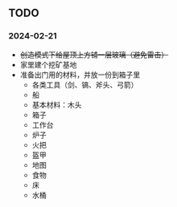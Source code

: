 ## TODO

### 2024-02-21

- ~~创造模式下给屋顶上方铺一层玻璃（避免雷击）~~
- 家里建个挖矿基地
- 准备出门用的材料，并放一份到箱子里
  - 各类工具（剑、镐、斧头、弓箭）
  - 船
  - 基本材料：木头
  - 箱子
  - 工作台
  - 炉子
  - 火把
  - 盔甲
  - 地图
  - 食物
  - 床
  - 水桶
